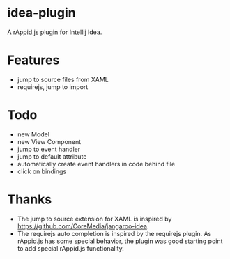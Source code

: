 idea-plugin
===========

A rAppid.js plugin for Intellij Idea.

Features
========

* jump to source files from XAML
* requirejs, jump to import

Todo
====

* new Model
* new View Component
* jump to event handler
* jump to default attribute
* automatically create event handlers in code behind file
* click on bindings

Thanks
======

* The jump to source extension for XAML is inspired by https://github.com/CoreMedia/jangaroo-idea.
* The requirejs auto completion is inspired by the requirejs plugin. As rAppid.js has some special
  behavior, the plugin was good starting point to add special rAppid.js functionality.